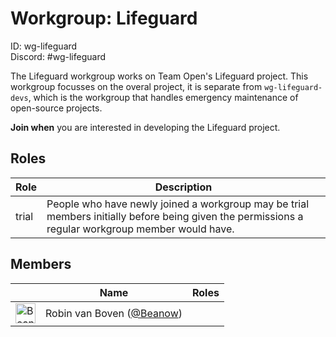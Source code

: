 <!-- GENERATED FILE, DON'T EDIT -->
# Workgroup: Lifeguard
ID: wg-lifeguard<br>
Discord: #wg-lifeguard

The Lifeguard workgroup works on Team Open's Lifeguard project.
This workgroup focusses on the overal project, it is separate from
`wg-lifeguard-devs`, which is the workgroup that handles emergency
maintenance of open-source projects.

**Join when** you are interested in developing the Lifeguard project.

## Roles

Role | Description
-|-
trial|People who have newly joined a workgroup may be trial members initially before being given the permissions a regular workgroup member would have.

## Members

&nbsp;|Name|Roles
-|-|-
<img src="https://avatars.githubusercontent.com/Beanow?v=4&s=32" width="32" height="32" alt="Beanow" />|Robin van Boven ([@Beanow](https://github.com/Beanow))|
